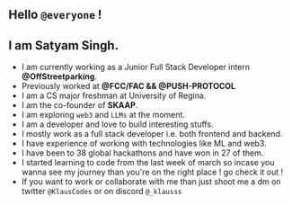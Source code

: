 ## Hello `@everyone` !
## I am Satyam Singh.
- I am currently working as a Junior Full Stack Developer intern <b>@OffStreetparking</b>.
- Previously worked at <b>@FCC/FAC && @PUSH-PROTOCOL</b>
- I am a CS major freshman at University of Regina.
- I am the co-founder of <b>SKAAP</b>.
- I am exploring `web3` and `LLMs` at the moment.
- I am a developer and love to build interesting stuffs.
- I mostly work as a full stack developer i.e. both frontend and backend.
- I have experience of working with technologies like ML and web3.
- I have been to 38 global hackathons and have won in 27 of them.
- I started learning to code from the last week of march so incase you wanna see my journey than you're on the right place ! go check it out !
- If you want to work or collaborate with me than just shoot me a dm on twitter `@KlausCodes` or on discord `@_klausss` <br>

